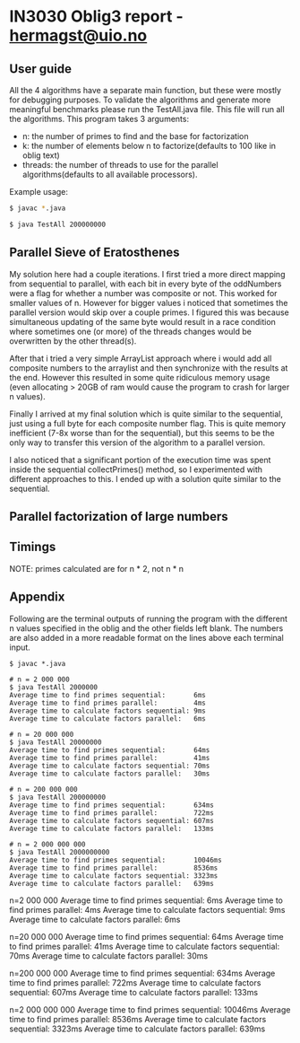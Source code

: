 # IN3030 Oblig3 report - hermagst@uio.no
## User guide
All the 4 algorithms have a separate main function, but these were mostly for debugging purposes. To validate the algorithms and generate more meaningful benchmarks please run the TestAll.java file. This file will run all the algorithms. This program takes 3 arguments:
- n: the number of primes to find and the base for factorization
- k: the number of elements below n to factorize(defaults to 100 like in oblig text)
- threads: the number of threads to use for the parallel algorithms(defaults to all available processors).

Example usage:
```sh
$ javac *.java

$ java TestAll 200000000
```

## Parallel Sieve of Eratosthenes
My solution here had a couple iterations. I first tried a more direct mapping from sequential to parallel, with each bit in every byte of the oddNumbers were a flag for whether a number was composite or not. This worked for smaller values of n. However for bigger values i noticed that sometimes the parallel version would skip over a couple primes. I figured this was because simultaneous updating of the same byte would result in a race condition where sometimes one (or more) of the threads changes would be overwritten by the other thread(s). 

After that i tried a very simple ArrayList<Long> approach where i would add all composite numbers to the arraylist and then synchronize with the results at the end. However this resulted in some quite ridiculous memory usage (even allocating > 20GB of ram would cause the program to crash for larger n values).

Finally I arrived at my final solution which is quite similar to the sequential, just using a full byte for each composite number flag. This is quite memory inefficient (7-8x worse than for the sequential), but this seems to be the only way to transfer this version of the algorithm to a parallel version.

I also noticed that a significant portion of the execution time was spent inside the sequential collectPrimes() method, so I experimented with different approaches to this. I ended up with a solution quite similar to the sequential.

## Parallel factorization of large numbers


## Timings
NOTE: primes calculated are for n * 2, not n * n

## Appendix
Following are the terminal outputs of running the program with the different n values specified in the oblig and the other fields left blank. The numbers are also added in a more readable format on the lines above each terminal input.

```console
$ javac *.java

# n = 2 000 000 
$ java TestAll 2000000
Average time to find primes sequential:       6ms
Average time to find primes parallel:         4ms
Average time to calculate factors sequential: 9ms
Average time to calculate factors parallel:   6ms

# n = 20 000 000
$ java TestAll 20000000
Average time to find primes sequential:       64ms
Average time to find primes parallel:         41ms
Average time to calculate factors sequential: 70ms
Average time to calculate factors parallel:   30ms

# n = 200 000 000
$ java TestAll 200000000
Average time to find primes sequential:       634ms
Average time to find primes parallel:         722ms
Average time to calculate factors sequential: 607ms
Average time to calculate factors parallel:   133ms

# n = 2 000 000 000
$ java TestAll 2000000000
Average time to find primes sequential:       10046ms
Average time to find primes parallel:         8536ms
Average time to calculate factors sequential: 3323ms
Average time to calculate factors parallel:   639ms

```




n=2 000 000
Average time to find primes sequential:       6ms
Average time to find primes parallel:         4ms
Average time to calculate factors sequential: 9ms
Average time to calculate factors parallel:   6ms

n=20 000 000
Average time to find primes sequential:       64ms
Average time to find primes parallel:         41ms
Average time to calculate factors sequential: 70ms
Average time to calculate factors parallel:   30ms

n=200 000 000
Average time to find primes sequential:       634ms
Average time to find primes parallel:         722ms
Average time to calculate factors sequential: 607ms
Average time to calculate factors parallel:   133ms

n=2 000 000 000
Average time to find primes sequential:       10046ms
Average time to find primes parallel:         8536ms
Average time to calculate factors sequential: 3323ms
Average time to calculate factors parallel:   639ms
